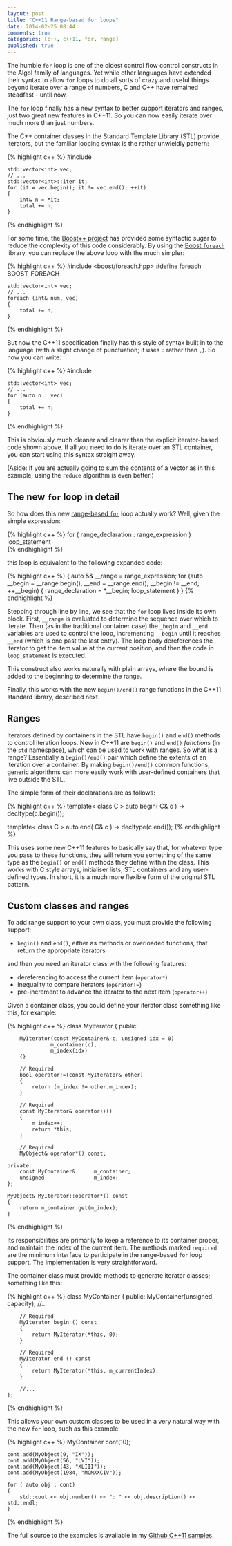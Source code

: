 ```yaml
---
layout: post
title: "C++11 Range-based for loops"
date: 2014-02-25 08:44
comments: true
categories: [c++, c++11, for, range]
published: true
---
```


The humble `for` loop is one of the oldest control flow control constructs
in the Algol family of languages.  Yet while other languages have extended
their syntax to allow `for` loops to do all sorts of crazy and useful things
beyond iterate over a range of numbers, C and C++ have remained steadfast -
until now.

The `for` loop finally has a new syntax to better support iterators and
ranges, just two great new features in C++11.  So you can now easily iterate
over much more than just numbers.

<!--more-->

The C++ container classes in the Standard Template Library (STL) provide
iterators, but the familiar looping syntax is the rather unwieldly pattern:

{% highlight c++ %}
    #include <vector>

    std::vector<int> vec;
    // ...
    std::vector<int>::iter it;
    for (it = vec.begin(); it != vec.end(); ++it)
    {
        int& n = *it;
        total += n;
    }

{% endhighlight %}

For some time, the [Boost++ project](http://www.boost.org/) has provided
some syntactic sugar to reduce the complexity of this code considerably.  By
using the [Boost `foreach`](http://www.boost.org/libs/foreach/) library, you
can replace the above loop with the much simpler:

{% highlight c++ %}
    #include <boost/foreach.hpp>
    #define foreach BOOST_FOREACH

    std::vector<int> vec;
    // ...
    foreach (int& num, vec)
    {
        total += n;
    }
{% endhighlight %}

But now the C++11 specification finally has this style of syntax built in to
the language (with a slight change of punctuation; it uses `:` rather than
`,`). So now you can write:

{% highlight c++ %}
    #include <vector>

    std::vector<int> vec;
    // ...
    for (auto n : vec)
    {
        total += n;
    }
{% endhighlight %}

This is obviously much cleaner and clearer than the explicit iterator-based
code shown above.  If all you need to do is iterate over an STL container,
you can start using this syntax straight away.

(Aside: if you are actually going to sum the contents of a vector as in this
example, using the `reduce` algorithm is even better.)

## The new `for` loop in detail

So how does this new [range-based `for`](http://en.cppreference.com/w/cpp/language/range-for)
loop actually work?  Well, given the simple expression:

{% highlight c++ %}
    for ( range_declaration : range_expression ) loop_statement		
{% endhighlight %}

this loop is equivalent to the following expanded code:

{% highlight c++ %}
    {
        auto && __range = range_expression;
        for (auto __begin = __range.begin(),
            __end = __range.end();
            __begin != __end; ++__begin)
        {
            range_declaration = *__begin;
            loop_statement
        }
    }
{% endhighlight %}

Stepping through line by line, we see that the `for` loop lives inside its
own block. First, `__range` is evaluated to determine the sequence over
which to iterate.  Then (as in the traditional container case) the `_begin`
and `__end` variables are used to control the loop, incrementing `__begin`
until it reaches `__end` (which is one past the last entry).  The loop body
dereferences the iterator to get the item value at the current position, and
then the code in `loop_statement` is executed.

This construct also works naturally with plain arrays, where the bound is
added to the beginning to determine the range.

Finally, this works with the new `begin()/end()` range functions in the
C++11 standard library, described next.

## Ranges

Iterators defined by containers in the STL have `begin()` and `end()`
methods to control iteration loops.  New in C++11 are `begin()` and `end()`
*functions* (in the `std` namespace), which can be used to work with ranges.
So what is a range?  Essentially a `begin()/end()` pair which define the
extents of an iteration over a container.  By making `begin()/end()` common
functions, generic algorithms can more easily work with user-defined
containers that live outside the STL.

The simple form of their declarations are as follows:

{% highlight c++ %}
template< class C > 
auto begin( C& c ) -> decltype(c.begin());

template< class C > 
auto end( C& c ) -> decltype(c.end());
{% endhighlight %}

This uses some new C++11 features to basically say that, for whatever type
you pass to these functions, they will return you something of the same type
as the `begin()` or `end()` methods they define within the class.  This
works with C style arrays, initialiser lists, STL containers and any
user-defined types.  In short, it is a much more flexible form of the
original STL pattern.

## Custom classes and ranges

To add range support to your own class, you must provide the following support:

* `begin()` and `end()`, either as methods or overloaded functions, that
  return the appropriate iterators

and then you need an iterator class with the following features:

* dereferencing to access the current item (`operator*`)
* inequality to compare iterators (`operator!=`)
* pre-increment to advance the iterator to the next item (`operator++`)

Given a container class, you could define your iterator class something like
this, for example:

{% highlight c++ %}
    class MyIterator
    {
    public:
    
        MyIterator(const MyContainer& c, unsigned idx = 0)
                : m_container(c),
                  m_index(idx)
        {}
    
        // Required
        bool operator!=(const MyIterator& other)
        {
            return (m_index != other.m_index);
        }
    
        // Required
        const MyIterator& operator++()
        {
            m_index++;
            return *this;
        }
    
        // Required
        MyObject& operator*() const;
    
    private:
        const MyContainer&      m_container;
        unsigned                m_index;
    };

    MyObject& MyIterator::operator*() const
    {
        return m_container.get(m_index);
    }
{% endhighlight %}

Its responsibilities are primarily to keep a reference to its container
proper, and maintain the index of the current item.  The methods marked
`required` are the minimum interface to participate in the range-based `for`
loop support.  The implementation is very straightforward.

The container class must provide methods to generate iterator classes;
something like this:

{% highlight c++ %}
    class MyContainer
    {
    public:
        MyContainer(unsigned capacity);
        //...
    
        // Required
        MyIterator begin () const
        {
            return MyIterator(*this, 0);
        }
    
        // Required
        MyIterator end () const
        {
            return MyIterator(*this, m_currentIndex);
        }
    
        //...
    };
{% endhighlight %}

This allows your own custom classes to be used in a very natural way with
the new `for` loop, such as this example:

{% highlight c++ %}
    MyContainer     cont(10);

    cont.add(MyObject(9, "IX"));
    cont.add(MyObject(56, "LVI"));
    cont.add(MyObject(43, "XLIII"));
    cont.add(MyObject(1984, "MCMXXCIV"));

    for ( auto obj : cont)
    {
        std::cout << obj.number() << ": " << obj.description() << std::endl;
    }
{% endhighlight %}

The full source to the examples is available in my [Github C++11 samples](https://github.com/gavinb/cplusplus11/rangefor/).
